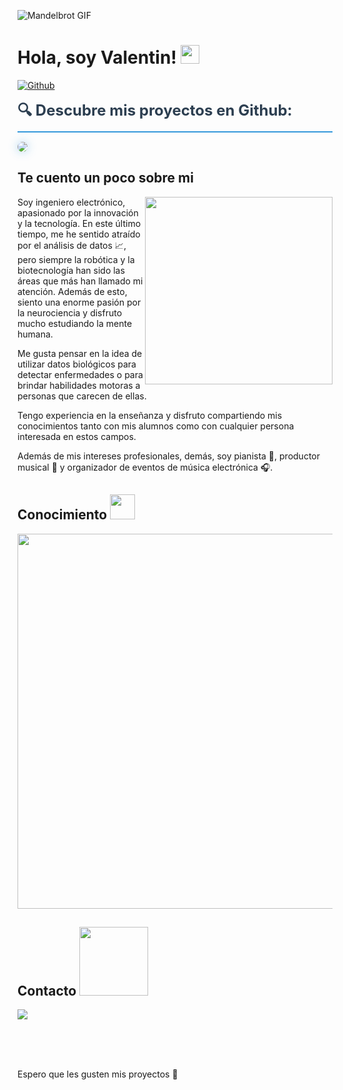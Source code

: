 ![Mandelbrot GIF](https://media.giphy.com/media/1n92hYPiFQ0efcCtrF/giphy.gif)

<h1> Hola, soy Valentin! <img src="https://raw.githubusercontent.com/MartinHeinz/MartinHeinz/master/wave.gif" width=30px> </h1>

[![Github](https://img.shields.io/github/followers/Aditya664?label=Follow&style=social)](https://github.com/valentinbarco)
<div style='font-size:24px; font-weight:bold; color: #2c3e50; border-bottom: 2px solid #3498DB; padding-bottom: 10px; margin-bottom: 15px;'>🔍 Descubre mis proyectos en Github:</div>
<p align="left" style="text-align: left;">
  <a href="https://github.com/TuNombreDeUsuario" target="_blank">
    <img src="https://readme-typing-svg.herokuapp.com?color=3498DB&size=22&center=false&vCenter=true&multiline=true&width=500&height=600&speed=300&lines=-+Robótica;-+Electrónica;-+Análisis+de+Datos;-+Big+Data;-+Machine+Learning;-+Deep+Learning;" style="border-radius: 10px; box-shadow: 0px 0px 15px rgba(52, 152, 219, 0.4);">
  </a>
</p>




<h2> Te cuento un poco sobre mi </h2>

<img src="https://media.giphy.com/media/ITRemFlr5tS39AzQUL/giphy.gif" align="right" width="300">

Soy ingeniero electrónico, apasionado por la innovación y la tecnología. En este último tiempo, me he sentido atraído por el análisis de datos :chart_with_upwards_trend:, pero siempre la robótica y la biotecnología han sido las áreas que más han llamado mi atención. Además de esto, siento una enorme pasión por la neurociencia y disfruto mucho estudiando la mente humana.

Me gusta pensar en la idea de utilizar datos biológicos para detectar enfermedades o para brindar habilidades motoras a personas que carecen de ellas.

Tengo experiencia en la enseñanza y disfruto compartiendo mis conocimientos tanto con mis alumnos como con cualquier persona interesada en estos campos.

Además de mis intereses profesionales, demás, soy pianista 🎹, productor musical 🎵 y organizador de eventos de música electrónica 🎧.

<h2> Conocimiento <img src = "https://media2.giphy.com/media/QssGEmpkyEOhBCb7e1/giphy.gif?cid=ecf05e47a0n3gi1bfqntqmob8g9aid1oyj2wr3ds3mg700bl&rid=giphy.gif" width = 40px> </h2>
<p align="left">
  <a href="https://skillicons.dev">
    <img src="https://skillicons.dev/icons?i=python,cpp,c,matlab,octave,js,tensorflow,pytorch,arduino,raspberrypi,git" width = 600px />
  </a>
</p>

<h2> Contacto  <img src='https://raw.githubusercontent.com/ShahriarShafin/ShahriarShafin/main/Assets/handshake.gif' width="110px"> </h2>
<p align="left">
  <a href="https://www.linkedin.com/in/valentin-barco"><img src="https://skillicons.dev/icons?i=linkedin" /></a>
</p>
  
<br>
<br>
  <br>
  
Espero que les gusten mis proyectos :raised_hands:

